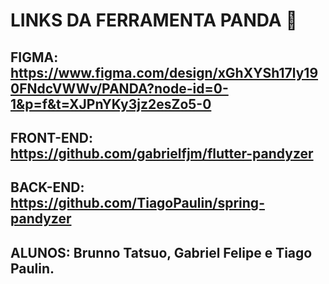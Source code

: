 # LINKS DA FERRAMENTA PANDA 🐼

## FIGMA: https://www.figma.com/design/xGhXYSh17ly190FNdcVWWv/PANDA?node-id=0-1&p=f&t=XJPnYKy3jz2esZo5-0

## FRONT-END: https://github.com/gabrielfjm/flutter-pandyzer

## BACK-END: https://github.com/TiagoPaulin/spring-pandyzer

## ALUNOS: Brunno Tatsuo, Gabriel Felipe e Tiago Paulin.
